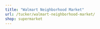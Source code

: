 ```yaml
---
title: "Walmart Neighborhood Market"
url: /tucker/walmart-neighborhood-market/
shop: supermarket
---
```

